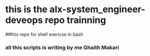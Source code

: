 # this is the  alx-system_engineer-deveops repo trainning
##this repo for shell exericse in bash 
### all this scripts is writing by me Ghaith Makari
